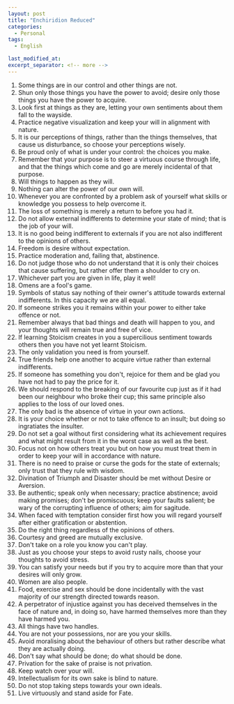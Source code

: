 ```yaml
---
layout: post
title: "Enchiridion Reduced"
categories:
  - Personal
tags:
  - English

last_modified_at: 
excerpt_separator: <!-- more -->
---
```


1) Some things are in our control and other things are not.
2) Shun only those things you have the power to avoid; desire only those things you have the power to acquire.
3) Look first at things as they are, letting your own sentiments about them fall to the wayside.
4) Practice negative visualization and keep your will in alignment with nature.
5) It is our perceptions of things, rather than the things themselves, that cause us disturbance, so choose your perceptions wisely.
6) Be proud only of what is under your control: the choices you make.
7) Remember that your purpose is to steer a virtuous course through life, and that the things which come and go are merely incidental of that purpose.
8) Will things to happen as they will.
9) Nothing can alter the power of our own will.
10) Whenever you are confronted by a problem ask of yourself what skills or knowledge you possess to help overcome it.
11) The loss of something is merely a return to before you had it.
12) Do not allow external indifferents to determine your state of mind; that is the job of your will.
13) It is no good being indifferent to externals if you are not also indifferent to the opinions of others.
14) Freedom is desire without expectation.
15) Practice moderation and, failing that, abstinence.
16) Do not judge those who do not understand that it is only their choices that cause suffering, but rather offer them a shoulder to cry on.
17) Whichever part you are given in life, play it well!
18) Omens are a fool's game.
19) Symbols of status say nothing of their owner's attitude towards external indifferents. In this capacity we are all equal.
20) If someone strikes you it remains within your power to either take offence or not.
21) Remember always that bad things and death will happen to you, and your thoughts will remain true and free of vice.
22) If learning Stoicism creates in you a supercilious sentiment towards others then you have not yet learnt Stoicism.
23) The only validation you need is from yourself.
24) True friends help one another to acquire virtue rather than external indifferents.
25) If someone has something you don't, rejoice for them and be glad you have not had to pay the price for it.
26) We should respond to the breaking of our favourite cup just as if it had been our neighbour who broke their cup; this same principle also applies to the loss of our loved ones.
27) The only bad is the absence of virtue in your own actions.
28) It is your choice whether or not to take offence to an insult; but doing so ingratiates the insulter.
29) Do not set a goal without first considering what its achievement requires and what might result from it in the worst case as well as the best.
30) Focus not on how others treat you but on how you must treat them in order to keep your will in accordance with nature.
31) There is no need to praise or curse the gods for the state of externals; only trust that they rule with wisdom.
32) Divination of Triumph and Disaster should be met without Desire or Aversion.
33) Be authentic; speak only when necessary; practice abstinence; avoid making promises; don't be promiscuous; keep your faults salient; be wary of the corrupting influence of others; aim for sagitude.
34) When faced with temptation consider first how you will regard yourself after either gratification or abstention.
35) Do the right thing regardless of the opinions of others.
36) Courtesy and greed are mutually exclusive.
37) Don't take on a role you know you can't play.
38) Just as you choose your steps to avoid rusty nails, choose your thoughts to avoid stress.
39) You can satisfy your needs but if you try to acquire more than that your desires will only grow.
40) Women are also people.
41) Food, exercise and sex should be done incidentally with the vast majority of our strength directed towards reason.
42) A perpetrator of injustice against you has deceived themselves in the face of nature and, in doing so, have harmed themselves more than they have harmed you.
43) All things have two handles.
44) You are not your possessions, nor are you your skills.
45) Avoid moralising about the behaviour of others but rather describe what they are actually doing.
46) Don't say what should be done; do what should be done.
47) Privation for the sake of praise is not privation.
48) Keep watch over your will.
49) Intellectualism for its own sake is blind to nature.
50) Do not stop taking steps towards your own ideals.
51) Live virtuously and stand aside for Fate.
